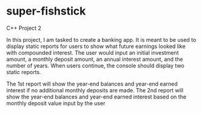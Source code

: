 # super-fishstick
C++ Project 2

In this project, I am tasked to create a banking app. It is meant to be used to display static reports for users to show what future earnings looked like with compounded interest. The user would input an initial investment amount, a monthly deposit amount, an annual interest amount, and the number of years. When users continue, the console should display two static reports. 

The 1st report will show the year-end balances and year-end earned interest if no additional monthly deposits are made. 
The 2nd report will show the year-end balances and year-end earned interest based on the monthly deposit value input by the user
